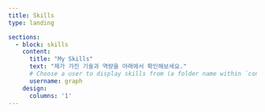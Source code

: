 ```yaml
---
title: Skills
type: landing

sections:
  - block: skills
    content:
      title: "My Skills"
      text: "제가 가진 기술과 역량을 아래에서 확인해보세요."
      # Choose a user to display skills from (a folder name within `content/authors/`)
      username: graph
    design:
      columns: '1'
---
```

